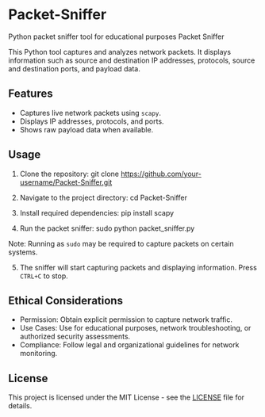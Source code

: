 # Packet-Sniffer
Python packet sniffer tool for educational purposes
Packet Sniffer

This Python tool captures and analyzes network packets. It displays information such as source and destination IP addresses, protocols, source and destination ports, and payload data.

## Features
- Captures live network packets using `scapy`.
- Displays IP addresses, protocols, and ports.
- Shows raw payload data when available.

## Usage

1. Clone the repository:
git clone https://github.com/your-username/Packet-Sniffer.git

2. Navigate to the project directory:
cd Packet-Sniffer

3. Install required dependencies:
pip install scapy

4. Run the packet sniffer:
sudo python packet_sniffer.py

Note: Running as `sudo` may be required to capture packets on certain systems.

5. The sniffer will start capturing packets and displaying information. Press `CTRL+C` to stop.

## Ethical Considerations

- Permission: Obtain explicit permission to capture network traffic.
- Use Cases: Use for educational purposes, network troubleshooting, or authorized security assessments.
- Compliance: Follow legal and organizational guidelines for network monitoring.

## License

This project is licensed under the MIT License - see the [LICENSE](LICENSE) file for details.
